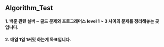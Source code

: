 ## Algorithm_Test
#### 1. 백준 관련 실버 ~ 골드 문제와 프로그래머스 level 1 ~ 3 사이의 문제를 정리해놓는 곳입니다.
#### 2. 매일 1일 1커밋 하는게 목표입니다.




